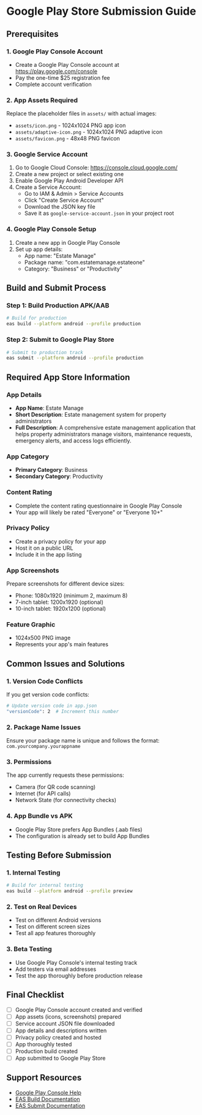 # Google Play Store Submission Guide

## Prerequisites

### 1. Google Play Console Account
- Create a Google Play Console account at https://play.google.com/console
- Pay the one-time $25 registration fee
- Complete account verification

### 2. App Assets Required
Replace the placeholder files in `assets/` with actual images:
- `assets/icon.png` - 1024x1024 PNG app icon
- `assets/adaptive-icon.png` - 1024x1024 PNG adaptive icon
- `assets/favicon.png` - 48x48 PNG favicon

### 3. Google Service Account
1. Go to Google Cloud Console: https://console.cloud.google.com/
2. Create a new project or select existing one
3. Enable Google Play Android Developer API
4. Create a Service Account:
   - Go to IAM & Admin > Service Accounts
   - Click "Create Service Account"
   - Download the JSON key file
   - Save it as `google-service-account.json` in your project root

### 4. Google Play Console Setup
1. Create a new app in Google Play Console
2. Set up app details:
   - App name: "Estate Manage"
   - Package name: "com.estatemanage.estateone"
   - Category: "Business" or "Productivity"

## Build and Submit Process

### Step 1: Build Production APK/AAB
```bash
# Build for production
eas build --platform android --profile production
```

### Step 2: Submit to Google Play Store
```bash
# Submit to production track
eas submit --platform android --profile production
```

## Required App Store Information

### App Details
- **App Name**: Estate Manage
- **Short Description**: Estate management system for property administrators
- **Full Description**: A comprehensive estate management application that helps property administrators manage visitors, maintenance requests, emergency alerts, and access logs efficiently.

### App Category
- **Primary Category**: Business
- **Secondary Category**: Productivity

### Content Rating
- Complete the content rating questionnaire in Google Play Console
- Your app will likely be rated "Everyone" or "Everyone 10+"

### Privacy Policy
- Create a privacy policy for your app
- Host it on a public URL
- Include it in the app listing

### App Screenshots
Prepare screenshots for different device sizes:
- Phone: 1080x1920 (minimum 2, maximum 8)
- 7-inch tablet: 1200x1920 (optional)
- 10-inch tablet: 1920x1200 (optional)

### Feature Graphic
- 1024x500 PNG image
- Represents your app's main features

## Common Issues and Solutions

### 1. Version Code Conflicts
If you get version code conflicts:
```bash
# Update version code in app.json
"versionCode": 2  # Increment this number
```

### 2. Package Name Issues
Ensure your package name is unique and follows the format:
`com.yourcompany.yourappname`

### 3. Permissions
The app currently requests these permissions:
- Camera (for QR code scanning)
- Internet (for API calls)
- Network State (for connectivity checks)

### 4. App Bundle vs APK
- Google Play Store prefers App Bundles (.aab files)
- The configuration is already set to build App Bundles

## Testing Before Submission

### 1. Internal Testing
```bash
# Build for internal testing
eas build --platform android --profile preview
```

### 2. Test on Real Devices
- Test on different Android versions
- Test on different screen sizes
- Test all app features thoroughly

### 3. Beta Testing
- Use Google Play Console's internal testing track
- Add testers via email addresses
- Test the app thoroughly before production release

## Final Checklist

- [ ] Google Play Console account created and verified
- [ ] App assets (icons, screenshots) prepared
- [ ] Service account JSON file downloaded
- [ ] App details and descriptions written
- [ ] Privacy policy created and hosted
- [ ] App thoroughly tested
- [ ] Production build created
- [ ] App submitted to Google Play Store

## Support Resources

- [Google Play Console Help](https://support.google.com/googleplay/android-developer)
- [EAS Build Documentation](https://docs.expo.dev/build/introduction/)
- [EAS Submit Documentation](https://docs.expo.dev/submit/introduction/) 